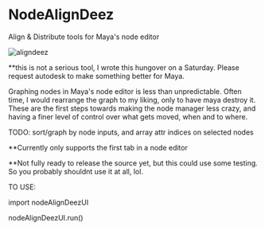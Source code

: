 # NodeAlignDeez
Align &amp; Distribute tools for Maya's node editor

![aligndeez](https://cloud.githubusercontent.com/assets/12991367/17652546/b59009ec-6233-11e6-911e-e83e6095334c.png)

**this is not a serious tool, I wrote this hungover on a Saturday. Please request autodesk to make something better for Maya. 

Graphing nodes in Maya's node editor is less than unpredictable. Often time, I would rearrange the graph to my liking, only to have maya destroy it. These are the first steps towards making the node manager less crazy, and having a finer level of control over what gets moved, when and to where.

TODO: sort/graph by node inputs, and array attr indices on selected nodes

**Currently only supports the first tab in a node editor

**Not fully ready to release the source yet, but this could use some testing. So you probably shouldnt use it at all, lol.

TO USE:

import nodeAlignDeezUI

nodeAlignDeezUI.run()
